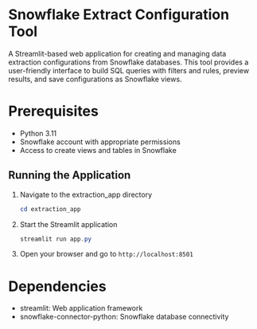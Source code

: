 # Snowflake Extract Configuration Tool

A Streamlit-based web application for creating and managing data extraction configurations from Snowflake databases. This tool provides a user-friendly interface to build SQL queries with filters and rules, preview results, and save configurations as Snowflake views.

# Prerequisites

- Python 3.11 
- Snowflake account with appropriate permissions
- Access to create views and tables in Snowflake

## Running the Application

1. Navigate to the extraction_app directory
   ```powershell
   cd extraction_app
   ```

2. Start the Streamlit application
   ```powershell
   streamlit run app.py
   ```

3. Open your browser and go to `http://localhost:8501`

# Dependencies

- streamlit: Web application framework
- snowflake-connector-python: Snowflake database connectivity
